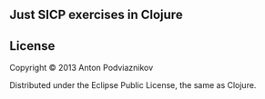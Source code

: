 ## Just SICP exercises in Clojure



## License

Copyright © 2013 Anton Podviaznikov

Distributed under the Eclipse Public License, the same as Clojure.

